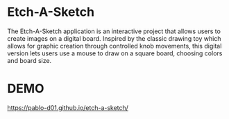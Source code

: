 # Etch-A-Sketch
The Etch-A-Sketch application is an interactive project that allows users to create images on a digital board. Inspired by the classic drawing toy which allows for graphic creation through controlled knob movements, this digital version lets users use a mouse to draw on a square board, choosing colors and board size.

# DEMO
https://pablo-d01.github.io/etch-a-sketch/
